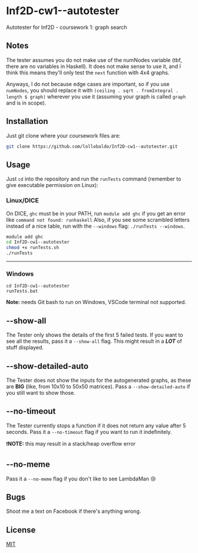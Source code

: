 # Inf2D-cw1--autotester

Autotester for Inf2D - coursework 1: graph search

## Notes
The tester assumes you do not make use of the numNodes variable (tbf, there are no variables in Haskell). It does not make sense to use it, and I think this means they'll only test the `next` function with 4x4 graphs.

Anyways, I do not because edge cases are important, so if you use `numNodes`, you should replace it with `(ceiling . sqrt . fromIntegral . length $ graph)` wherever you use it (assuming your graph is called `graph` and is in scope).

## Installation

Just git clone where your coursework files are:

```bash
git clone https://github.com/lollobaldo/Inf2D-cw1--autotester.git
```

## Usage

Just `cd` into the repository and run the `runTests` command (remember to give executable permission on Linux):

### Linux/DICE
On DICE, `ghc` must be in your PATH, run `module add ghc` if you get an error like `command not found: runhaskell`
Also, if you see some scrambled letters instead of a nice table, run with the `--windows` flag: `./runTests --windows`.
```bash
module add ghc
cd Inf2D-cw1--autotester
chmod +x runTests.sh
./runTests
```
---
### Windows
```batch
cd Inf2D-cw1--autotester
runTests.bat
```
**Note:** needs Git bash to run on Windows, VSCode terminal not supported.

## --show-all
The Tester only shows the details of the first 5 failed tests. If you want to see all the results, pass it a `--show-all` flag. This might result in a ***LOT*** of stuff displayed.

## --show-detailed-auto
The Tester does not show the inputs for the autogenerated graphs, as these are **BIG** (like, from 10x10 to 50x50 matrices). Pass a `--show-detailed-auto` if you still want to show those.

## --no-timeout
The Tester currently stops a function if it does not return any value after 5 seconds. Pass it a `--no-timeout` flag if you want to run it indefinitely.

:heavy_exclamation_mark:**NOTE:** this may result in a stack/heap overflow error

## --no-meme
Pass it a `--no-meme` flag if you don't like to see LambdaMan :cry:

## Bugs
Shoot me a text on Facebook if there's anything wrong.

## License
[MIT](https://choosealicense.com/licenses/mit/)
